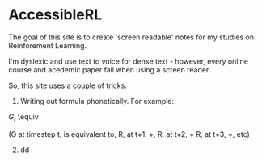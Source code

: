 # AccessibleRL

The goal of this site is to create 'screen readable' notes for my studies on Reinforement Learning.

I'm dyslexic and use text to voice for dense text - however, every online course and acedemic paper fail when using a screen reader.

So, this site uses a couple of tricks:

1. Writing out formula phonetically. For example:

$G_t$ \equiv

(G at timestep t, is equivalent to, R, at t+1, +, R, at t+2, + R, at t+3, +, etc)

2. dd
